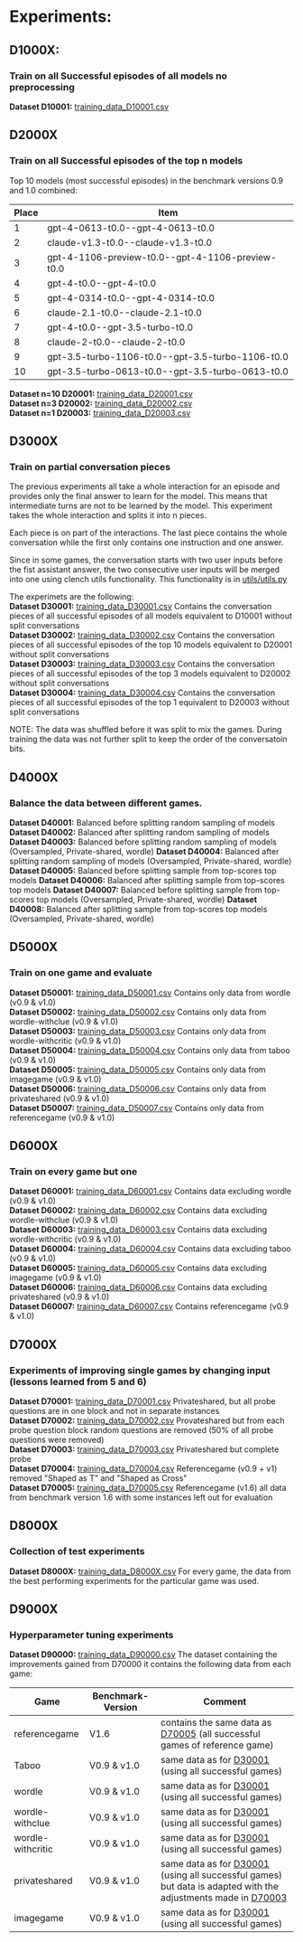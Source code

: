 # Experiments:
## D1000X:
### Train on all Successful episodes of all models no preprocessing
   **Dataset D10001:** [training_data_D10001.csv](./data/training_data/D10001.csv)
## D2000X
### Train on all Successful episodes of the top n models
Top 10 models (most successful episodes) in the benchmark versions 0.9 and 1.0 combined:

| Place | Item |
|-------|------|
| 1 | gpt-4-0613-t0.0--gpt-4-0613-t0.0 |
| 2 | claude-v1.3-t0.0--claude-v1.3-t0.0 |
| 3 | gpt-4-1106-preview-t0.0--gpt-4-1106-preview-t0.0 |
| 4 | gpt-4-t0.0--gpt-4-t0.0 |
| 5 | gpt-4-0314-t0.0--gpt-4-0314-t0.0 |
| 6 | claude-2.1-t0.0--claude-2.1-t0.0 |
| 7 | gpt-4-t0.0--gpt-3.5-turbo-t0.0 |
| 8 | claude-2-t0.0--claude-2-t0.0 |
| 9 | gpt-3.5-turbo-1106-t0.0--gpt-3.5-turbo-1106-t0.0 |
| 10 | gpt-3.5-turbo-0613-t0.0--gpt-3.5-turbo-0613-t0.0 |

**Dataset n=10 D20001:** [training_data_D20001.csv](./data/training_data/D20001.csv) </br>
**Dataset n=3 D20002:** [training_data_D20002.csv](./data/training_data/D20002.csv) </br>
**Dataset n=1 D20003:**  [training_data_D20003.csv](./data/training_data/D20003.csv) </br>

## D3000X
### Train on partial conversation pieces
The previous experiments all take a whole interaction for an episode and provides only the final answer to learn for the model.
This means that intermediate turns are not to be learned by the model. This experiment takes the whole interaction and splits it into n pieces.

Each piece is on part of the interactions. The last piece contains the whole conversation while the first only contains one instruction and one answer.

Since in some games, the conversation starts with two user inputs before the fist assistant answer, the two consecutive user inputs will be merged into one
using clench utils functionality. This functionality is in [utils/utils.py](./src/utils/utils.py)

The experimets are the following:</br>
**Dataset D30001:** [training_data_D30001.csv](./data/training_data/D30001.csv)  Contains the conversation pieces of all successful episodes of all models equivalent to D10001 without split conversations</br>
**Dataset D30002:** [training_data_D30002.csv](./data/training_data/D30002.csv)  Contains the conversation pieces of all successful episodes of the top 10 models equivalent to D20001 without split conversations</br>
**Dataset D30003:** [training_data_D30003.csv](./data/training_data/D30003.csv)  Contains the conversation pieces of all successful episodes of the top 3 models equivalent to D20002 without split conversations</br>
**Dataset D30004:** [training_data_D30004.csv](./data/training_data/D30004.csv)  Contains the conversation pieces of all successful episodes of the top 1 equivalent to D20003 without split conversations</br>

NOTE: The data was shuffled before it was split to mix the games. During training the data was not further split to keep the order of the conversatoin bits.

## D4000X
### Balance the data between different games.
**Dataset D40001:** Balanced before splitting random sampling of models
**Dataset D40002:** Balanced after splitting random sampling of models
**Dataset D40003:** Balanced before splitting random sampling of models (Oversampled, Private-shared, wordle)
**Dataset D40004:** Balanced after splitting random sampling of models (Oversampled, Private-shared, wordle)
**Dataset D40005:** Balanced before splitting sample from top-scores top models
**Dataset D40006:** Balanced after splitting sample from top-scores top models
**Dataset D40007:** Balanced before splitting sample from top-scores top models (Oversampled, Private-shared, wordle)
**Dataset D40008:** Balanced after splitting sample from top-scores top models (Oversampled, Private-shared, wordle)

## D5000X
### Train on one game and evaluate
**Dataset D50001:** [training_data_D50001.csv](./data/training_data/D50001.csv)  Contains only data from wordle (v0.9 & v1.0)</br>
**Dataset D50002:** [training_data_D50002.csv](./data/training_data/D50002.csv)  Contains only data from wordle-withclue (v0.9 & v1.0)</br>
**Dataset D50003:** [training_data_D50003.csv](./data/training_data/D50003.csv)  Contains only data from wordle-withcritic (v0.9 & v1.0)</br>
**Dataset D50004:** [training_data_D50004.csv](./data/training_data/D50004.csv)  Contains only data from taboo (v0.9 & v1.0)</br>
**Dataset D50005:** [training_data_D50005.csv](./data/training_data/D50005.csv)  Contains only data from imagegame (v0.9 & v1.0)</br>
**Dataset D50006:** [training_data_D50006.csv](./data/training_data/D50006.csv)  Contains only data from privateshared (v0.9 & v1.0)</br>
**Dataset D50007:** [training_data_D50007.csv](./data/training_data/D50007.csv)  Contains only data from referencegame (v0.9 & v1.0)</br>

## D6000X
### Train on every game but one
**Dataset D60001:** [training_data_D60001.csv](./data/training_data/D60001.csv)  Contains data excluding wordle (v0.9 & v1.0)</br>
**Dataset D60002:** [training_data_D60002.csv](./data/training_data/D60002.csv)  Contains data excluding wordle-withclue (v0.9 & v1.0)</br>
**Dataset D60003:** [training_data_D60003.csv](./data/training_data/D60003.csv)  Contains data excluding wordle-withcritic (v0.9 & v1.0)</br>
**Dataset D60004:** [training_data_D60004.csv](./data/training_data/D60004.csv)  Contains data excluding taboo (v0.9 & v1.0)</br>
**Dataset D60005:** [training_data_D60005.csv](./data/training_data/D60005.csv)  Contains data excluding imagegame (v0.9 & v1.0)</br>
**Dataset D60006:** [training_data_D60006.csv](./data/training_data/D60006.csv)  Contains data excluding privateshared (v0.9 & v1.0)</br>
**Dataset D60007:** [training_data_D60007.csv](./data/training_data/D60007.csv)  Contains referencegame (v0.9 & v1.0)</br>

## D7000X
### Experiments of improving single games by changing input (lessons learned from 5 and 6)
**Dataset D70001:** [training_data_D70001.csv](./data/training_data/D70001.csv)  Privateshared, but all probe questions are in one block and not in separate instances </br>
**Dataset D70002:** [training_data_D70002.csv](./data/training_data/D70002.csv)  Provateshared but from each probe question block random questions are removed (50% of all probe questions were removed)</br>
**Dataset D70003:** [training_data_D70003.csv](./data/training_data/D70003.csv)  Privateshared but complete probe </br>
**Dataset D70004:** [training_data_D70004.csv](./data/training_data/D70004.csv)  Referencegame (v0.9 + v1) removed "Shaped as T" and "Shaped as Cross" </br>
**Dataset D70005:** [training_data_D70005.csv](./data/training_data/D70005.csv)  Referencegame (v1.6)  all data from benchmark version 1.6 with some instances left out for evaluation</br>

## D8000X
### Collection of test experiments
**Dataset D8000X:** [training_data_D8000X.csv](./data/training_data/D8000X.csv)  For every game, the data from the best performing experiments for the particular game was used. </br>

## D9000X
### Hyperparameter tuning experiments
**Dataset D90000:** [training_data_D90000.csv](./data/training_data/D90000.csv)  The dataset containing the improvements gained from D70000 
it contains the following data from each game:</br>

| Game              | Benchmark-Version | Comment                                                                                                                                                                            |
|-------------------|-------------------|------------------------------------------------------------------------------------------------------------------------------------------------------------------------------------|
| referencegame     | V1.6              | contains the same data as [D70005](./data/training_data/D70005.csv) (all successful games of reference game)                                                                       |
| Taboo             | V0.9 & v1.0       | same data as for [D30001](./data/training_data/D30001.csv) (using all successful games)                                                                                            |
| wordle            | V0.9 & v1.0       | same data as for [D30001](./data/training_data/D30001.csv) (using all successful games)                                                                                            |
| wordle-withclue   | V0.9 & v1.0       | same data as for [D30001](./data/training_data/D30001.csv) (using all successful games)                                                                                            |
| wordle-withcritic | V0.9 & v1.0       | same data as for [D30001](./data/training_data/D30001.csv) (using all successful games)                                                                                            |
| privateshared     | V0.9 & v1.0       | same data as for [D30001](./data/training_data/D30001.csv) (using all successful games) but data is adapted with the adjustments made in [D70003](./data/training_data/D70003.csv) |
| imagegame         | V0.9 & v1.0       | same data as for [D30001](./data/training_data/D30001.csv) (using all successful games)                                                                                            |
